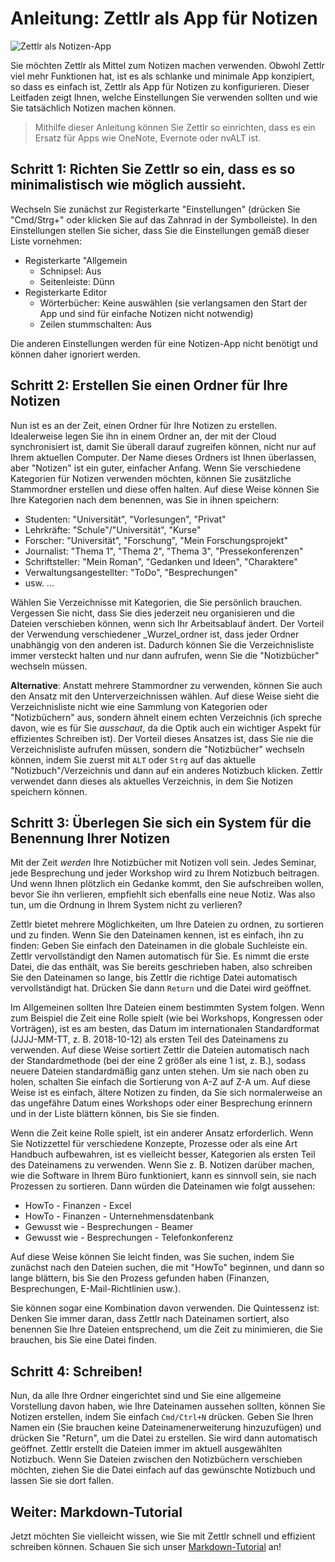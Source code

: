 # Anleitung: Zettlr als App für Notizen

![Zettlr als Notizen-App](../img/zettlr_notes.png)

Sie möchten Zettlr als Mittel zum Notizen machen verwenden. Obwohl Zettlr viel mehr Funktionen hat, ist es als schlanke und minimale App konzipiert, so dass es einfach ist, Zettlr als App für Notizen zu konfigurieren. Dieser Leitfaden zeigt Ihnen, welche Einstellungen Sie verwenden sollten und wie Sie tatsächlich Notizen machen können.

> Mithilfe dieser Anleitung können Sie Zettlr so einrichten, dass es ein Ersatz für Apps wie OneNote, Evernote oder nvALT ist.

## Schritt 1: Richten Sie Zettlr so ein, dass es so minimalistisch wie möglich aussieht.

Wechseln Sie zunächst zur Registerkarte "Einstellungen" (drücken Sie "Cmd/Strg+" oder klicken Sie auf das Zahnrad in der Symbolleiste). In den Einstellungen stellen Sie sicher, dass Sie die Einstellungen gemäß dieser Liste vornehmen:

- Registerkarte "Allgemein
    - Schnipsel: Aus
    - Seitenleiste: Dünn
- Registerkarte Editor
    - Wörterbücher: Keine auswählen (sie verlangsamen den Start der App und sind für einfache Notizen nicht notwendig)
    - Zeilen stummschalten: Aus

Die anderen Einstellungen werden für eine Notizen-App nicht benötigt und können daher ignoriert werden.

## Schritt 2: Erstellen Sie einen Ordner für Ihre Notizen

Nun ist es an der Zeit, einen Ordner für Ihre Notizen zu erstellen. Idealerweise legen Sie ihn in einem Ordner an, der mit der Cloud synchronisiert ist, damit Sie überall darauf zugreifen können, nicht nur auf Ihrem aktuellen Computer. Der Name dieses Ordners ist Ihnen überlassen, aber "Notizen" ist ein guter, einfacher Anfang. Wenn Sie verschiedene Kategorien für Notizen verwenden möchten, können Sie zusätzliche Stammordner erstellen und diese offen halten. Auf diese Weise können Sie Ihre Kategorien nach dem benennen, was Sie in ihnen speichern:

- Studenten: "Universität", "Vorlesungen", "Privat"
- Lehrkräfte: "Schule"/"Universität", "Kurse"
- Forscher: "Universität", "Forschung", "Mein Forschungsprojekt"
- Journalist: "Thema 1", "Thema 2", "Thema 3", "Pressekonferenzen"
- Schriftsteller: "Mein Roman", "Gedanken und Ideen", "Charaktere"
- Verwaltungsangestellter: "ToDo", "Besprechungen"
- usw. ...

Wählen Sie Verzeichnisse mit Kategorien, die Sie persönlich brauchen. Vergessen Sie nicht, dass Sie dies jederzeit neu organisieren und die Dateien verschieben können, wenn sich Ihr Arbeitsablauf ändert. Der Vorteil der Verwendung verschiedener _Wurzel_ordner ist, dass jeder Ordner unabhängig von den anderen ist. Dadurch können Sie die Verzeichnisliste immer versteckt halten und nur dann aufrufen, wenn Sie die "Notizbücher" wechseln müssen.

**Alternative**: Anstatt mehrere Stammordner zu verwenden, können Sie auch den Ansatz mit den Unterverzeichnissen wählen. Auf diese Weise sieht die Verzeichnisliste nicht wie eine Sammlung von Kategorien oder "Notizbüchern" aus, sondern ähnelt einem echten Verzeichnis (ich spreche davon, wie es für Sie _ausschaut_, da die Optik auch ein wichtiger Aspekt für effizientes Schreiben ist). Der Vorteil dieses Ansatzes ist, dass Sie nie die Verzeichnisliste aufrufen müssen, sondern die "Notizbücher" wechseln können, indem Sie zuerst mit `ALT` oder `Strg` auf das aktuelle "Notizbuch"/Verzeichnis und dann auf ein anderes Notizbuch klicken. Zettlr verwendet dann dieses als aktuelles Verzeichnis, in dem Sie Notizen speichern können.

## Schritt 3: Überlegen Sie sich ein System für die Benennung Ihrer Notizen

Mit der Zeit _werden_ Ihre Notizbücher mit Notizen voll sein. Jedes Seminar, jede Besprechung und jeder Workshop wird zu Ihrem Notizbuch beitragen. Und wenn Ihnen plötzlich ein Gedanke kommt, den Sie aufschreiben wollen, bevor Sie ihn verlieren, empfiehlt sich ebenfalls eine neue Notiz. Was also tun, um die Ordnung in Ihrem System nicht zu verlieren?

Zettlr bietet mehrere Möglichkeiten, um Ihre Dateien zu ordnen, zu sortieren und zu finden. Wenn Sie den Dateinamen kennen, ist es einfach, ihn zu finden: Geben Sie einfach den Dateinamen in die globale Suchleiste ein. Zettlr vervollständigt den Namen automatisch für Sie. Es nimmt die erste Datei, die das enthält, was Sie bereits geschrieben haben, also schreiben Sie den Dateinamen so lange, bis Zettlr die richtige Datei automatisch vervollständigt hat. Drücken Sie dann `Return` und die Datei wird geöffnet.

Im Allgemeinen sollten Ihre Dateien einem bestimmten System folgen. Wenn zum Beispiel die Zeit eine Rolle spielt (wie bei Workshops, Kongressen oder Vorträgen), ist es am besten, das Datum im internationalen Standardformat (JJJJ-MM-TT, z. B. 2018-10-12) als ersten Teil des Dateinamens zu verwenden. Auf diese Weise sortiert Zettlr die Dateien automatisch nach der Standardmethode (bei der eine 2 größer als eine 1 ist, z. B.), sodass neuere Dateien standardmäßig ganz unten stehen. Um sie nach oben zu holen, schalten Sie einfach die Sortierung von A-Z auf Z-A um. Auf diese Weise ist es einfach, ältere Notizen zu finden, da Sie sich normalerweise an das ungefähre Datum eines Workshops oder einer Besprechung erinnern und in der Liste blättern können, bis Sie sie finden.

Wenn die Zeit keine Rolle spielt, ist ein anderer Ansatz erforderlich. Wenn Sie Notizzettel für verschiedene Konzepte, Prozesse oder als eine Art Handbuch aufbewahren, ist es vielleicht besser, Kategorien als ersten Teil des Dateinamens zu verwenden. Wenn Sie z. B. Notizen darüber machen, wie die Software in Ihrem Büro funktioniert, kann es sinnvoll sein, sie nach Prozessen zu sortieren. Dann würden die Dateinamen wie folgt aussehen:

- HowTo - Finanzen - Excel
- HowTo - Finanzen - Unternehmensdatenbank
- Gewusst wie - Besprechungen - Beamer
- Gewusst wie - Besprechungen - Telefonkonferenz

Auf diese Weise können Sie leicht finden, was Sie suchen, indem Sie zunächst nach den Dateien suchen, die mit "HowTo" beginnen, und dann so lange blättern, bis Sie den Prozess gefunden haben (Finanzen, Besprechungen, E-Mail-Richtlinien usw.).

Sie können sogar eine Kombination davon verwenden. Die Quintessenz ist: Denken Sie immer daran, dass Zettlr nach Dateinamen sortiert, also benennen Sie Ihre Dateien entsprechend, um die Zeit zu minimieren, die Sie brauchen, bis Sie eine Datei finden.

## Schritt 4: Schreiben!

Nun, da alle Ihre Ordner eingerichtet sind und Sie eine allgemeine Vorstellung davon haben, wie Ihre Dateinamen aussehen sollten, können Sie Notizen erstellen, indem Sie einfach `Cmd/Ctrl+N` drücken. Geben Sie Ihren Namen ein (Sie brauchen keine Dateinamenerweiterung hinzuzufügen) und drücken Sie "Return", um die Datei zu erstellen. Sie wird dann automatisch geöffnet. Zettlr erstellt die Dateien immer im aktuell ausgewählten Notizbuch. Wenn Sie Dateien zwischen den Notizbüchern verschieben möchten, ziehen Sie die Datei einfach auf das gewünschte Notizbuch und lassen Sie sie dort fallen.

## Weiter: Markdown-Tutorial

Jetzt möchten Sie vielleicht wissen, wie Sie mit Zettlr schnell und effizient schreiben können. Schauen Sie sich unser [Markdown-Tutorial](../reference/markdown-basics.md) an!
